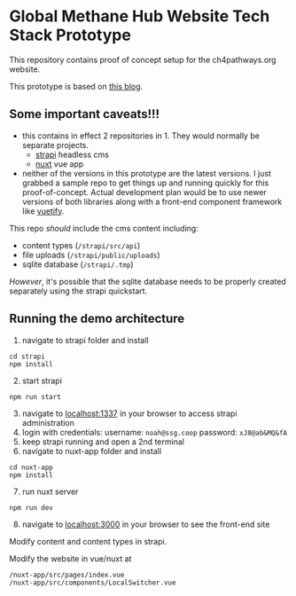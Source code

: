 # Global Methane Hub Website Tech Stack Prototype
This repository contains proof of concept setup for the ch4pathways.org website.

This prototype is based on [this blog](https://www.pixelhop.io/writing/creating-an-internationalised-site-with-strapi-and-nuxt/).

## Some important caveats!!!

* this contains in effect 2 repositories in 1.  They would normally be separate projects.
    * [strapi](https://strapi.io/) headless cms
    * [nuxt](https://nuxt.com/) vue app
* neither of the versions in this prototype are the latest versions. I just grabbed a sample repo to get things up and running quickly for this proof-of-concept. Actual development plan would be to use newer versions of both libraries along with a front-end component framework like [vuetify](https://next.vuetifyjs.com/en/).

This repo *should* include the cms content including:
* content types (`/strapi/src/api`)
* file uploads (`/strapi/public/uploads`)
* sqlite database (`/strapi/.tmp`)

*However*, it's possible that the sqlite database needs to be properly created separately using the strapi quickstart.

## Running the demo architecture

1. navigate to strapi folder and install
```
cd strapi
npm install
```
2. start strapi
```
npm run start
```

3. navigate to [localhost:1337](http://localhost:1337) in your browser to access strapi administration
4. login with credentials: username: `noah@ssg.coop` password: `xJ8@ab&MQ&fA`
5. keep strapi running and open a 2nd terminal
6. navigate to nuxt-app folder and install
```
cd nuxt-app
npm install
```
7. run nuxt server
```
npm run dev
```
8. navigate to [localhost:3000](http://localhost:3000/) in your browser to see the front-end site


Modify content and content types in strapi.

Modify the website in vue/nuxt at 
```
/nuxt-app/src/pages/index.vue
/nuxt-app/src/components/LocalSwitcher.vue
```